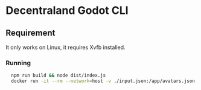 # Decentraland Godot CLI

## Requirement

It only works on Linux, it requires Xvfb installed.

### Running


```bash
  npm run build && node dist/index.js
  docker run -it --rm --network=host -v ./input.json:/app/avatars.json quay.io/decentraland/godot-explorer:f99a1ed32ab1cc7d7bb30c0f5ccf36b4840b4901
```

